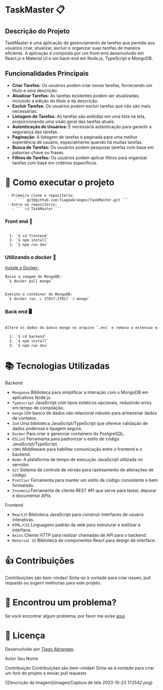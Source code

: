 # TaskMaster 📋

## Descrição do Projeto
TaskMaster é uma aplicação de gerenciamento de tarefas que permite aos usuários criar, atualizar, excluir e organizar suas tarefas de maneira eficiente. A aplicação é composta por um front-end desenvolvido em React.js e Material UI e um back-end em Node.js, TypeScript e MongoDB.

## Funcionalidades Principais
- **Criar Tarefas:** Os usuários podem criar novas tarefas, fornecendo um título e uma descrição.
- **Atualizar Tarefas:** As tarefas existentes podem ser atualizadas, incluindo a edição do título e da descrição.
- **Excluir Tarefas:** Os usuários podem excluir tarefas que não são mais necessárias.
- **Listagem de Tarefas:** As tarefas são exibidas em uma lista na tela, proporcionando uma visão geral das tarefas atuais.
- **Autenticação de Usuários:** É necessária autenticação para garantir a segurança das tarefas.
- **Paginação:** A listagem de tarefas é paginada para uma melhor experiência de usuário, especialmente quando há muitas tarefas.
- **Busca de Tarefas:** Os usuários podem pesquisar tarefas com base em palavras-chave ou frases.
- **Filtros de Tarefas:** Os usuários podem aplicar filtros para organizar tarefas com base em critérios específicos.


# 🚀 Como executar o projeto

```bash
 - Primeiro clone o repositório:
    - ``` git@github.com:Tiagoabranges/TaskMaster.git ```
 - Entre no repositório: 
   - ``` cd TaskMaster ```
````
### Front end 🎨
````bash

  1. `$ cd frontend`
  2. `$ npm install` 
  3. `$ npm run dev`
````
### Utilizando o docker 🐳
[Instale o Docker:]( https://docs.docker.com/get-docker/)
```bash
Baixe a imagem do MongoDB:
 `$ docker pull mongo`


Execute o contêiner do MongoDB:
 `$ docker run -p 27017:27017 -d mongo`

````
### Back end 🖥️
```bash

Altere os dados do banco mongo no arquivo `.env` e remova a extensao example ou tambem adicione o seguinte codigo no arquivo database na linha 4: 'mongodb://localhost:27017/seubancodedados'

  1. `$ cd backend`
  2. `$ npm install`
  3. `$ npm run dev`

```

# :books: Tecnologias Utilizadas

Backend
 
+ `Mongoose` Biblioteca para simplificar a interação com o MongoDB em aplicativos Node.js.
+ `Typescript` JavaScript com tipos estáticos opcionais, reduzindo erros em tempo de compilação.
+ `mongo` Um banco de dados não relacional robusto para armazenar dados de contatos.
+ `Zod` Uma biblioteca JavaScript/TypeScript que oferece validação de dados poderosa e tipagem segura.
+ `Docker` Para criar e gerenciar containers do PostgreSQL.
+ `ESLint` Ferramenta para padronizar o estilo de código JavaScript/TypeScript.
+ `CORS` Middleware para habilitar comunicação entre o frontend e o backend.
+ `Node`: A plataforma de tempo de execução JavaScript utilizada no servidor.
+ `Git` Sistema de controle de versão para rastreamento de alterações de código.
+ `Prettier` Ferramenta para manter um estilo de código consistente e bem formatado.
+ `Insomnia` Ferramenta de cliente REST API que serve para testar, depurar e documentar APIs.

Frontend

+ `ReactJS` Biblioteca JavaScript para construir interfaces de usuário interativas.
+ `HTML/CSS` Linguagens padrão da web para estruturar e estilizar a interface.
+ `Axios` Cliente HTTP para realizar chamadas de API para o backend.
+ `Material UI` Biblioteca de componentes React para design de interface.

  

#  :thumbsup: Contribuições
Contribuições são bem-vindas! Sinta-se à vontade para criar issues, pull requests ou sugerir melhorias para este projeto.

# 🐛 Encontrou um problema?
Se você encontrar algum problema, por favor me avise [aqui](https://www.linkedin.com/in/tiagoabranges/).


# 📝 Licença
Desenvolvido por [Tiago Abranges](https://www.linkedin.com/in/tiagoabranges/).

Autor
Seu Nome

Contribuição
Contribuições são bem-vindas! Sinta-se à vontade para criar um fork do projeto e enviar pull requests

![Descrição da Imagem](images/Captura de tela 2023-10-23 172542.png)

